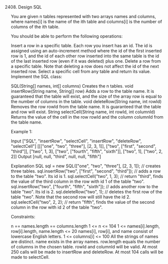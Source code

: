 2408. Design SQL

You are given n tables represented with two arrays names and columns, where names[i] is the name of the ith table and columns[i] is the number of columns of the ith table.

You should be able to perform the following operations:

Insert a row in a specific table. Each row you insert has an id. The id is assigned using an auto-increment method where the id of the first inserted row is 1, and the id of each other row inserted into the same table is the id of the last inserted row (even if it was deleted) plus one.
Delete a row from a specific table. Note that deleting a row does not affect the id of the next inserted row.
Select a specific cell from any table and return its value.
Implement the SQL class:

SQL(String[] names, int[] columns) Creates the n tables.
void insertRow(String name, String[] row) Adds a row to the table name. It is guaranteed that the table will exist, and the size of the array row is equal to the number of columns in the table.
void deleteRow(String name, int rowId) Removes the row rowId from the table name. It is guaranteed that the table and row will exist.
String selectCell(String name, int rowId, int columnId) Returns the value of the cell in the row rowId and the column columnId from the table name.
 

Example 1:

Input
["SQL", "insertRow", "selectCell", "insertRow", "deleteRow", "selectCell"]
[[["one", "two", "three"], [2, 3, 1]], ["two", ["first", "second", "third"]], ["two", 1, 3], ["two", ["fourth", "fifth", "sixth"]], ["two", 1], ["two", 2, 2]]
Output
[null, null, "third", null, null, "fifth"]

Explanation
SQL sql = new SQL(["one", "two", "three"], [2, 3, 1]); // creates three tables.
sql.insertRow("two", ["first", "second", "third"]); // adds a row to the table "two". Its id is 1.
sql.selectCell("two", 1, 3); // return "third", finds the value of the third column in the row with id 1 of the table "two".
sql.insertRow("two", ["fourth", "fifth", "sixth"]); // adds another row to the table "two". Its id is 2.
sql.deleteRow("two", 1); // deletes the first row of the table "two". Note that the second row will still have the id 2.
sql.selectCell("two", 2, 2); // return "fifth", finds the value of the second column in the row with id 2 of the table "two".
 

Constraints:

n == names.length == columns.length
1 <= n <= 104
1 <= names[i].length, row[i].length, name.length <= 20
names[i], row[i], and name consist of lowercase English letters.
1 <= columns[i] <= 100
All the strings of names are distinct.
name exists in the array names.
row.length equals the number of columns in the chosen table.
rowId and columnId will be valid.
At most 250 calls will be made to insertRow and deleteRow.
At most 104 calls will be made to selectCell.
